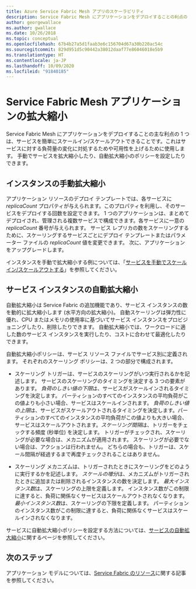 ```yaml
---
title: Azure Service Fabric Mesh アプリのスケーラビリティ
description: Service Fabric Mesh にアプリケーションをデプロイすることの利点の 1 つは、手動でも自動スケールのポリシーを使用した場合でも、サービスを簡単にスケーリングできることです。
author: georgewallace
ms.author: gwallace
ms.date: 10/26/2018
ms.topic: conceptual
ms.openlocfilehash: 67b4b27a5d1faab3e6c156704d67a30b220ac54c
ms.sourcegitcommit: 829d951d5c90442a38012daaf77e86046018e5b9
ms.translationtype: HT
ms.contentlocale: ja-JP
ms.lasthandoff: 10/09/2020
ms.locfileid: "91840185"
---
```

# <a name="scaling-service-fabric-mesh-applications"></a>Service Fabric Mesh アプリケーションの拡大縮小

Service Fabric Mesh にアプリケーションをデプロイすることの主な利点の 1 つは、サービスを簡単にスケールイン/スケールアウトできることです。これはサービスに対する負荷量の変化に対処するためや可用性を上げるために使用します。 手動でサービスを拡大縮小したり、自動拡大縮小のポリシーを設定したりできます。

## <a name="manual-scaling-instances"></a>インスタンスの手動拡大縮小

アプリケーション リソースのデプロイ テンプレートでは、各サービスに *replicaCount* プロパティが与えられます。このプロパティを利用し、そのサービスをデプロイする回数を設定できます。 1 つのアプリケーションは、まとめてデプロイされ、管理される複数サービスで構成できます。各サービスに一意の *replicaCount* 番号が与えられます。 サービス レプリカの数をスケーリングするために、スケーリングするサービスごとにデプロイ テンプレートまたはパラメーター ファイルの *replicaCount* 値を変更できます。 次に、アプリケーションをアップグレードします。

インスタンスを手動で拡大縮小する例については、「[サービスを手動でスケールイン/スケールアウトする](service-fabric-mesh-tutorial-template-scale-services.md)」を参照してください。

## <a name="autoscaling-service-instances"></a>サービス インスタンスの自動拡大縮小
自動拡大縮小は Service Fabric の追加機能であり、サービス インスタンスの数を動的に拡大縮小します (水平方向の拡大縮小)。 自動スケーリングは弾力性に優れ、CPU またはメモリの使用率に基づいてサービス インスタンスをプロビジョニングしたり、削除したりできます。  自動拡大縮小では、ワークロードに適した数のサービス インスタンスを実行したり、コストに合わせて最適化したりできます。

自動拡大縮小ポリシーは、サービス リソース ファイルでサービス別に定義されます。 それぞれのスケーリング ポリシーは、2 つの部分で構成されます。

- スケーリング トリガーは、サービスのスケーリングがいつ実行されるかを記述します。 サービスのスケーリングのタイミングを決定する 3 つの要素があります。 *負荷のしきい値の下限*は、サービスがスケールインされるタイミングを決定します。 パーティションのすべてのインスタンスの平均負荷がこの値よりも小さい場合、サービスはスケールインされます。 *負荷のしきい値の上限*は、サービスがスケールアウトされるタイミングを決定します。パーティションのすべてのインスタンスの平均負荷がこの値よりも大きい場合、サービスはスケールアウトされます。*スケーリング間隔*は、トリガーをチェックする頻度 (秒単位) を決定します。 トリガーがチェックされ、スケーリングが必要な場合は、メカニズムが適用されます。 スケーリングが必要でない場合は、アクションは行われません。 どちらの場合も、トリガーは、スケール間隔が経過するまで再度チェックされることはありません。

- スケーリング メカニズムは、トリガーされたときにスケーリングをどのように実行するかを記述します。 *スケールの増分*は、メカニズムがトリガーされたときに追加または削除されるインスタンスの数を決定します。 *最大インスタンス数*は、スケーリングの上限を定義します。 インスタンス数がこの制限に達すると、負荷に関係なくサービスはスケールアウトされなくなります。 *最小インスタンス数*は、スケーリングの下限を定義します。 パーティションのインスタンス数がこの制限に達すると、負荷に関係なくサービスはスケールインされなくなります。

サービスに自動拡大縮小ポリシーを設定する方法については、[サービスの自動拡大縮小](service-fabric-mesh-howto-auto-scale-services.md)に関するページを参照してください。

## <a name="next-steps"></a>次のステップ

アプリケーション モデルについては、[Service Fabric のリソース](service-fabric-mesh-service-fabric-resources.md)に関する記事を参照してください。
